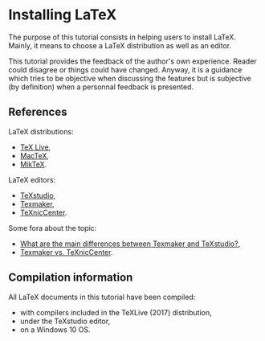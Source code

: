 # Installing LaTeX

The purpose of this tutorial consists in helping users to install LaTeX.
Mainly, it means to choose a LaTeX distribution as well as an editor.

This tutorial provides the feedback of the author's own experience.
Reader could disagree or things could have changed.
Anyway, it is a guidance which tries to be objective when discussing the features but is subjective (by definition) when a personnal feedback is presented.


## References

LaTeX distributions:
* [TeX Live](https://www.tug.org/texlive/),
* [MacTeX](https://www.tug.org/mactex/),
* [MikTeX](https://miktex.org/).

LaTeX editors:
* [TeXstudio](https://www.texstudio.org/),
* [Texmaker](http://www.xm1math.net/texmaker/index_fr.html),
* [TeXnicCenter](http://www.texniccenter.org/).

Some fora about the topic:
* [What are the main differences between Texmaker and TeXstudio?](https://tex.stackexchange.com/questions/208219/what-are-the-main-differences-between-texmaker-and-texstudio),
* [Texmaker vs. TeXnicCenter](https://latex.org/forum/viewtopic.php?t=21832).


## Compilation information

All LaTeX documents in this tutorial have been compiled:
* with compilers included in the TeXLive (2017) distribution,
* under the TeXstudio editor,
* on a Windows 10 OS.